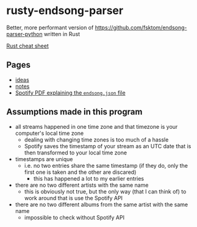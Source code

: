 # rusty-endsong-parser

Better, more performant version of <https://github.com/fsktom/endsong-parser-python> written in Rust

[Rust cheat sheet](https://docs.google.com/document/d/1kQidzAlbqapu-WZTuw4Djik0uTqMZYyiMXTM9F21Dz4)

## Pages

- [ideas](stuff/ideas.md)
- [notes](stuff/notes.md)
- [Spotify PDF explaining the `endsong.json` file](stuff/ReadMeFirst_ExtendedStreamingHistory.pdf)

## Assumptions made in this program

- all streams happened in one time zone and that timezone is your
computer's local time zone
  - dealing with changing time zones is too much of a hassle
  - Spotify saves the timestamp of your stream as an UTC date
that is then transformed to your local time zone
- timestamps are unique
  - i.e. no two entries share the same timestamp (if they do, only
  the first one is taken and the other are discared)
    - this has happened a lot to my earlier entries
- there are no two different artists with the same name
  - this is obviously not true, but the only way (that I can think of)
  to work around that is use the Spotify API
- there are no two different albums from the same artist
with the same name
  - impossible to check without Spotify API

